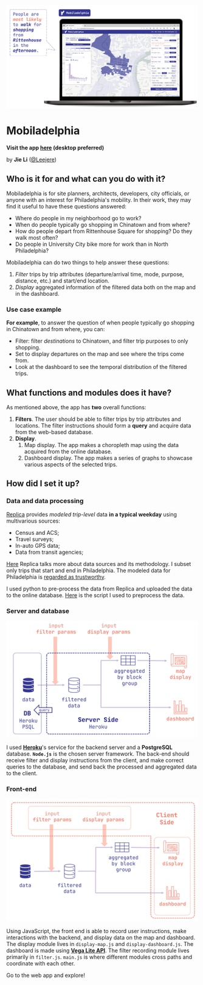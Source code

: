 [![face](readme-assets/face.png)](https://mobiladelphia.herokuapp.com/)

# Mobiladelphia

**Visit the app [here](https://mobiladelphia.herokuapp.com/) (desktop preferred)**

by **Jie Li** ([@Leejere](https://github.com/Leejere))

## Who is it for and what can you do with it?

Mobiladelphia is for site planners, architects, developers, city officials, or anyone with an interest for Philadelphia's mobility. In their work, they may find it useful to have these questions answered:

- Where do people in my neighborhood go to work?
- When do people typically go shopping in Chinatown and from where?
- How do people depart from Rittenhouse Square for shopping? Do they walk most often?
- Do people in University City bike more for work than in North Philadelphia?

Mobiladelphia can do two things to help answer these questions:

1. *Filter* trips by trip attributes (departure/arrival time, mode, purpose, distance, etc.) and start/end location.
2. *Display* aggregated information of the filtered data both on the map and in the dashboard.

### Use case example

**For example**, to answer the question of when people typically go shopping in Chinatown and from where, you can:

- Filter: filter *destinations* to Chinatown, and filter trip purposes to only shopping.
- Set to display departures on the map and see where the trips come from.
- Look at the dashboard to see the temporal distribution of the filtered trips.

## What functions and modules does it have?

As mentioned above, the app has **two** overall functions:

1. **Filters**. The user should be able to filter trips by trip attributes and locations. The filter instructions should form a **query** and acquire data from the web-based database.
2. **Display**.
   1. Map display. The app makes a choropleth map using the data acquired from the online database.
   2. Dashboard display. The app makes a series of graphs to showcase various aspects of the selected trips.

## How did I set it up?

### Data and data processing

[Replica](https://studio.replicahq.com/) provides *modeled* *trip-level* data **in a typical weekday** using multivarious sources:

- Census and ACS;
- Travel surveys;
- In-auto GPS data;
- Data from transit agencies;

[Here](http://help.replicahq.com/en/articles/6625924-north-atlantic-fall-2021-release-notes) Replica talks more about data sources and its methodology. I subset only trips that start and end in Philadelphia. The modeled data for Philadelphia is [regarded as trustworthy](http://help.replicahq.com/en/articles/4000393-replica-places-certainty-indicators-overview).

I used python to pre-process the data from Replica and uploaded the data to the online database. [Here](https://github.com/MUSA-550-Fall-2022/final-project-mobile_philly/blob/main/notebooks/data-preprocessing.py) is the script I used to preprocess the data.

### Server and database

![face](readme-assets/diagram-db-server.png)

I used [**Heroku**](https://www.heroku.com/)'s service for the backend server and a **PostgreSQL** database. **`Node.js`** is the chosen server framework. The back-end should receive filter and display instructions from the client, and make correct queries to the database, and send back the processed and aggregated data to the client.

### Front-end

![face](readme-assets/diagram-front-end.png)

Using JavaScript, the front end is able to record user instructions, make interactions with the backend, and display data on the map and dashboard. The display module lives in `display-map.js` and `display-dashboard.js`. The dashboard is made using [**Vega Lite API**](https://vega.github.io/vega-lite/). The filter recording module lives primarily in `filter.js`. `main.js` is where different modules cross paths and coordinate with each other.

Go to the web app and explore!
